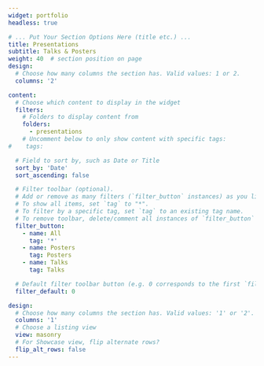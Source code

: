 ```yaml
---
widget: portfolio
headless: true

# ... Put Your Section Options Here (title etc.) ...
title: Presentations
subtitle: Talks & Posters
weight: 40  # section position on page
design:
  # Choose how many columns the section has. Valid values: 1 or 2.
  columns: '2'

content:
  # Choose which content to display in the widget
  filters:
    # Folders to display content from
    folders:
      - presentations
    # Uncomment below to only show content with specific tags:
#    tags:

  # Field to sort by, such as Date or Title
  sort_by: 'Date'
  sort_ascending: false

  # Filter toolbar (optional).
  # Add or remove as many filters (`filter_button` instances) as you like.
  # To show all items, set `tag` to "*".
  # To filter by a specific tag, set `tag` to an existing tag name.
  # To remove toolbar, delete/comment all instances of `filter_button` below.
  filter_button:
    - name: All
      tag: '*'
    - name: Posters 
      tag: Posters
    - name: Talks
      tag: Talks

  # Default filter toolbar button (e.g. 0 corresponds to the first `filter_button` instance above)
  filter_default: 0

design:
  # Choose how many columns the section has. Valid values: '1' or '2'.
  columns: '1'
  # Choose a listing view
  view: masonry
  # For Showcase view, flip alternate rows?
  flip_alt_rows: false
---
```

